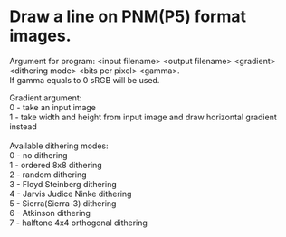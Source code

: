 # Draw a line on PNM(P5) format images.
Argument for program: \<input filename\> \<output filename\> \<gradient\> \<dithering mode\> \<bits per pixel\> \<gamma\>.\
If gamma equals to 0 sRGB will be used.

Gradient argument:\
0 - take an input image\
1 - take width and height from input image and draw horizontal gradient instead\
\
Available dithering modes:\
0 - no dithering\
1 - ordered 8x8 dithering\
2 - random dithering\
3 - Floyd Steinberg dithering\
4 - Jarvis Judice Ninke dithering\
5 - Sierra(Sierra-3) dithering\
6 - Atkinson dithering\
7 - halftone 4x4 orthogonal dithering

